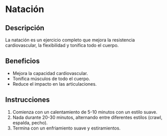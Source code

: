 # Natación

## Descripción
La natación es un ejercicio completo que mejora la resistencia cardiovascular, la flexibilidad y tonifica todo el cuerpo.

## Beneficios
- Mejora la capacidad cardiovascular.
- Tonifica músculos de todo el cuerpo.
- Reduce el impacto en las articulaciones.

## Instrucciones
1. Comienza con un calentamiento de 5-10 minutos con un estilo suave.
2. Nada durante 20-30 minutos, alternando entre diferentes estilos (crawl, espalda, pecho).
3. Termina con un enfriamiento suave y estiramientos.



